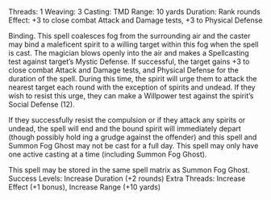 Threads: 1                                          Weaving: 3
Casting: TMD                                     Range: 10 yards
Duration: Rank rounds
Effect: +3 to close combat Attack and Damage tests, +3 to Physical Defense

Binding. This spell coalesces fog from the surrounding air and the caster may bind a maleficent spirit to a willing target within this fog when the spell is cast. The magician blows openly into the air and makes a Spellcasting test against target’s Mystic Defense. If successful, the target gains +3 to close combat Attack and Damage tests, and Physical Defense for the duration of the spell. During this time, the spirit will urge them to attack the nearest target each round with the exception of spirits and undead. If they wish to resist this urge, they can make a Willpower test against the spirit’s Social Defense (12).

If they successfully resist the compulsion or if they attack any spirits or undead, the spell will end and the bound spirit will immediately depart (though possibly hold ing a grudge against the offender) and this spell and Summon Fog Ghost may not be cast for a full day. This spell may only have one active casting at a time (including Summon Fog Ghost).

This spell may be stored in the same spell matrix as Summon Fog Ghost. 
Success Levels: Increase Duration (+2 rounds)
Extra Threads: Increase Effect (+1 bonus), Increase Range (+10 yards)
